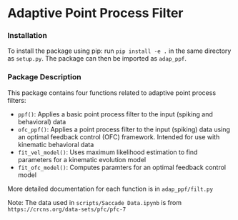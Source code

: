 # Adaptive Point Process Filter

### Installation
To install the package using pip: run `pip install -e .` in the same directory as `setup.py`. The package can then be imported as `adap_ppf`.

### Package Description
This package contains four functions related to adaptive point process filters:

- `ppf()`: Applies a basic point process filter to the input (spiking and behavioral) data
- `ofc_ppf()`: Applies a point process filter to the input (spiking) data using an optimal feedback control (OFC) framework. Intended for use with kinematic behavioral data
- `fit_vel_model()`: Uses maximum likelihood estimation to find parameters for a kinematic evolution model
- `fit_ofc_model()`: Computes paramters for an optimal feedback control model

More detailed documentation for each function is in `adap_ppf/filt.py`

Note: The data used in `scripts/Saccade Data.ipynb` is from `https://crcns.org/data-sets/pfc/pfc-7`

